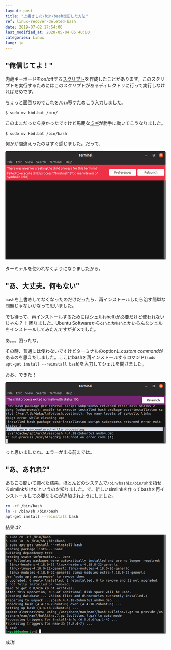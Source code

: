 ```yaml
---
layout: post
title: "上書きした/bin/bash復旧した方法"
ref: linux-recover-deleted-bash
date: 2019-07-02 17:54:00
last_modified_at: 2020-05-04 05:40:00
categories: Linux
lang: ja
---
```


## "俺信じてよ！"
内蔵キーボードをon/offする[スクリプト](./ko-linux-disable-keyboard#script)を作成したことがあります。このスクリプトを実行するためにはこのスクリプトがあるディレクトリに行って実行しなければだめです。

ちょっと面倒なのでこれを`/bin`移すためこう入力しました。

```bash
$ sudo mv kbd.bat /bin/
```

このままだったら良かったですけど馬鹿な[*ミギ*](https://namu.wiki/w/%EC%98%A4%EB%A5%B8%EC%AA%BD%EC%9D%B4)が勝手に動いてこうなりました。

```bash
$ sudo mv kbd.bat /bin/bash
```

何かが間違えったのはすぐ感じました。だって、

![Error image 1](/assets/images/linux/recover-deleted-bash/error1.png)

ターミナルを使われなくようになりましたから。

<div class="divider"></div>

## "あ、大丈夫。何もない"
`bash`を上書きしてなくなったのだけだったら、再インストールしたら治す簡単な問題じゃないかなって思いました。

でも待って、再インストールするためにはシェル(shell)が必要だけど使われないじゃん？！
困りました。Ubuntu Softwareから`csh`とか`ksh`とかいろんなシェルをインストールしてみたんですがダメでした。

あ。。。困ったな。

その時、普通には使わないですけどターミナルのoptionに*custom command*があるのを思えだしました。ここにbashを再インストールするコマンド(`sudo apt-get install --reinstall bash`)を入力してシェルを開けました。

おお、できた！

![Error image 2](/assets/images/linux/recover-deleted-bash/error2.png)

っと思いましたね。エラーが出る前までは。

<div class="divider"></div>

## "あ、あれれ?" <a id="solution"></a>
あちこち聞いて調べた結果、ほとんどのシステムで`/bin/bash`は`/bin/sh`を指せるsimlinkだけだというのを知りました。で、新しいsimlinkを作ってbashを再インストールして必要なものが追加されようにしました。

```sh
rm -rf /bin/bash
ln -s /bin/sh /bin/bash
apt-get install --reinstall bash
```

結果は?

![Solution image](/assets/images/linux/recover-deleted-bash/solution.png)

成功!
